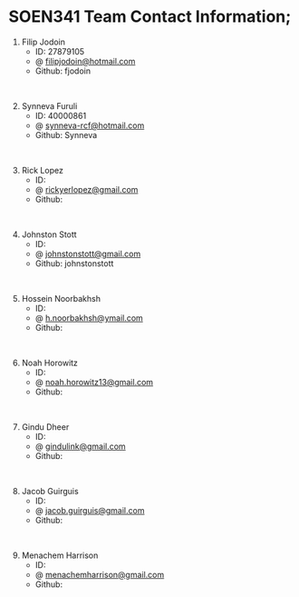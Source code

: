 # SOEN341 Team Contact Information;

1. Filip Jodoin
   - ID: 27879105
   - @ filipjodoin@hotmail.com
   - Github: fjodoin
<br/>

2. Synneva Furuli
   - ID: 40000861
   - @ synneva-rcf@hotmail.com
   - Github: Synneva
<br/>

3. Rick Lopez
   - ID: 
   - @ rickyerlopez@gmail.com
   - Github: 
<br/>

4. Johnston Stott
   - ID: 
   - @ johnstonstott@gmail.com
   - Github: johnstonstott
<br/>

5. Hossein Noorbakhsh
   - ID:
   - @ h.noorbakhsh@ymail.com
   - Github:
<br/>

6. Noah Horowitz
   - ID:
   - @ noah.horowitz13@gmail.com
   - Github:
<br/>

7. Gindu Dheer
   - ID:
   - @ gindulink@gmail.com
   - Github:
<br/>

8. Jacob Guirguis
   - ID:
   - @ jacob.guirguis@gmail.com
   - Github:
<br/>

9. Menachem Harrison
   - ID: 
   - @ menachemharrison@gmail.com
   - Github: 
<br/>
